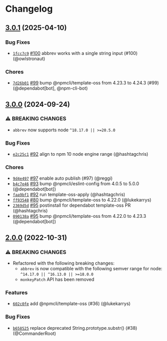 # Changelog

## [3.0.1](https://github.com/npm/abbrev-js/compare/v3.0.0...v3.0.1) (2025-04-10)
### Bug Fixes
* [`1fcc7c9`](https://github.com/npm/abbrev-js/commit/1fcc7c9f31ac37554b162e3d532ecadf1259f35e) [#100](https://github.com/npm/abbrev-js/pull/100) abbrev works with a single string input (#100) (@owlstronaut)
### Chores
* [`7d26b01`](https://github.com/npm/abbrev-js/commit/7d26b01237bea985524e6d46f2d9e21b658788b1) [#99](https://github.com/npm/abbrev-js/pull/99) bump @npmcli/template-oss from 4.23.3 to 4.24.3 (#99) (@dependabot[bot], @npm-cli-bot)

## [3.0.0](https://github.com/npm/abbrev-js/compare/v2.0.0...v3.0.0) (2024-09-24)
### ⚠️ BREAKING CHANGES
* `abbrev` now supports node `^18.17.0 || >=20.5.0`
### Bug Fixes
* [`e2c25c1`](https://github.com/npm/abbrev-js/commit/e2c25c107a176aebb63c6586ef27077cb19bdc46) [#92](https://github.com/npm/abbrev-js/pull/92) align to npm 10 node engine range (@hashtagchris)
### Chores
* [`9d4e497`](https://github.com/npm/abbrev-js/commit/9d4e4979085ac9ba500be5daf4a26c09e063008d) [#97](https://github.com/npm/abbrev-js/pull/97) enable auto publish (#97) (@reggi)
* [`b4c7e46`](https://github.com/npm/abbrev-js/commit/b4c7e46a9a4a415320218b7257c933c50183cb44) [#93](https://github.com/npm/abbrev-js/pull/93) bump @npmcli/eslint-config from 4.0.5 to 5.0.0 (@dependabot[bot])
* [`faa9bf1`](https://github.com/npm/abbrev-js/commit/faa9bf1a17cd867a9a70b935aab578b17d2d09c7) [#92](https://github.com/npm/abbrev-js/pull/92) run template-oss-apply (@hashtagchris)
* [`ff93548`](https://github.com/npm/abbrev-js/commit/ff935484714f82c879ee6e2c50bc34fc2a8be922) [#80](https://github.com/npm/abbrev-js/pull/80) bump @npmcli/template-oss to 4.22.0 (@lukekarrys)
* [`2369d5d`](https://github.com/npm/abbrev-js/commit/2369d5dcbd053c57b4ac37173f62cc70ad327fe8) [#95](https://github.com/npm/abbrev-js/pull/95) postinstall for dependabot template-oss PR (@hashtagchris)
* [`090138a`](https://github.com/npm/abbrev-js/commit/090138aa088aa659e60f45f6c45edc96a0c1f122) [#95](https://github.com/npm/abbrev-js/pull/95) bump @npmcli/template-oss from 4.22.0 to 4.23.3 (@dependabot[bot])

## [2.0.0](https://github.com/npm/abbrev-js/compare/v1.1.1...v2.0.0) (2022-10-31)

### ⚠️ BREAKING CHANGES

* Refactored with the following breaking changes:
    - `abbrev` is now compatible with the following semver range for node:
    `^14.17.0 || ^16.13.0 || >=18.0.0`
    - `monkeyPatch` API has been removed

### Features

* [`602c0fe`](https://github.com/npm/abbrev-js/commit/602c0feb27f370588b3659781f8f1d52b80df3a7) add @npmcli/template-oss (#36) (@lukekarrys)

### Bug Fixes

* [`b658525`](https://github.com/npm/abbrev-js/commit/b658525ebcddbe4dc8c672a48ec6012299e5791d) replace deprecated String.prototype.substr() (#38) (@CommanderRoot)

